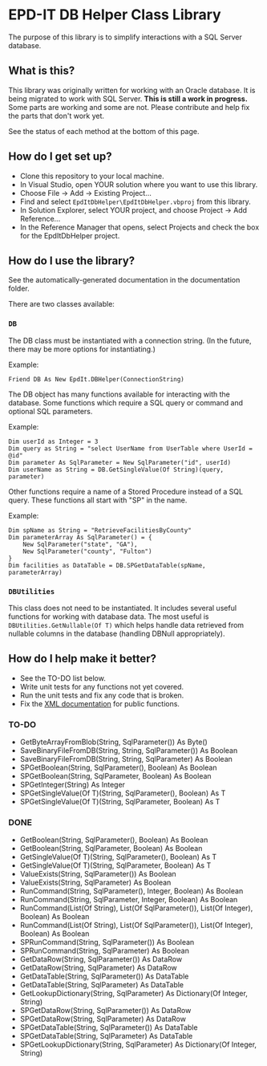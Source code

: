 # EPD-IT DB Helper Class Library

The purpose of this library is to simplify interactions with a SQL Server database. 

## What is this?

This library was originally written for working with an Oracle database. It is being migrated to work with SQL Server. **This is still a work in progress.** Some parts are working and some are not. Please contribute and help fix the parts that don't work yet.

See the status of each method at the bottom of this page. 

## How do I get set up?

* Clone this repository to your local machine.
* In Visual Studio, open YOUR solution where you want to use this library. 
* Choose File → Add → Existing Project...
* Find and select `EpdItDbHelper\EpdItDbHelper.vbproj` from this library.
* In Solution Explorer, select YOUR project, and choose Project → Add Reference...
* In the Reference Manager that opens, select Projects and check the box for the EpdItDbHelper project.

## How do I use the library?

See the automatically-generated documentation in the documentation folder.

There are two classes available:

### `DB`

The DB class must be instantiated with a connection string. (In the future, there may be more options for instantiating.) 

Example:

```
Friend DB As New EpdIt.DBHelper(ConnectionString)
```

The DB object has many functions available for interacting with the database. Some functions which require a SQL query or command and optional SQL parameters.

Example:

```
Dim userId as Integer = 3
Dim query as String = "select UserName from UserTable where UserId = @id"
Dim parameter As SqlParameter = New SqlParameter("id", userId)
Dim userName as String = DB.GetSingleValue(Of String)(query, parameter)
```

Other functions require a name of a Stored Procedure instead of a SQL query. These functions all start with "SP" in the name.

Example:

```
Dim spName as String = "RetrieveFacilitiesByCounty"
Dim parameterArray As SqlParameter() = {
    New SqlParameter("state", "GA"),
    New SqlParameter("county", "Fulton")
}
Dim facilities as DataTable = DB.SPGetDataTable(spName, parameterArray)
```

### `DBUtilities`

This class does not need to be instantiated. It includes several useful functions for working with database data. The most useful is `DBUtilities.GetNullable(Of T)` which helps handle data retrieved from nullable columns in the database (handling DBNull appropriately).

## How do I help make it better?

* See the TO-DO list below. 
* Write unit tests for any functions not yet covered. 
* Run the unit tests and fix any code that is broken.
* Fix the [XML documentation](https://msdn.microsoft.com/en-us/library/ms172652.aspx) for public functions.

### TO-DO

* GetByteArrayFromBlob(String, SqlParameter()) As Byte()
* SaveBinaryFileFromDB(String, String, SqlParameter()) As Boolean
* SaveBinaryFileFromDB(String, String, SqlParameter) As Boolean
* SPGetBoolean(String, SqlParameter(), Boolean) As Boolean
* SPGetBoolean(String, SqlParameter, Boolean) As Boolean
* SPGetInteger(String) As Integer
* SPGetSingleValue(Of T)(String, SqlParameter(), Boolean) As T
* SPGetSingleValue(Of T)(String, SqlParameter, Boolean) As T

### DONE

* GetBoolean(String, SqlParameter(), Boolean) As Boolean
* GetBoolean(String, SqlParameter, Boolean) As Boolean
* GetSingleValue(Of T)(String, SqlParameter(), Boolean) As T
* GetSingleValue(Of T)(String, SqlParameter, Boolean) As T
* ValueExists(String, SqlParameter()) As Boolean
* ValueExists(String, SqlParameter) As Boolean
* RunCommand(String, SqlParameter(), Integer, Boolean) As Boolean
* RunCommand(String, SqlParameter, Integer, Boolean) As Boolean
* RunCommand(List(Of String), List(Of SqlParameter()), List(Of Integer), Boolean) As Boolean
* RunCommand(List(Of String), List(Of SqlParameter()), List(Of Integer), Boolean) As Boolean
* SPRunCommand(String, SqlParameter()) As Boolean
* SPRunCommand(String, SqlParameter) As Boolean
* GetDataRow(String, SqlParameter()) As DataRow
* GetDataRow(String, SqlParameter) As DataRow
* GetDataTable(String, SqlParameter()) As DataTable
* GetDataTable(String, SqlParameter) As DataTable
* GetLookupDictionary(String, SqlParameter) As Dictionary(Of Integer, String)
* SPGetDataRow(String, SqlParameter()) As DataRow
* SPGetDataRow(String, SqlParameter) As DataRow
* SPGetDataTable(String, SqlParameter()) As DataTable
* SPGetDataTable(String, SqlParameter) As DataTable
* SPGetLookupDictionary(String, SqlParameter) As Dictionary(Of Integer, String)

